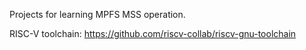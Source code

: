 Projects for learning MPFS MSS operation.

RISC-V toolchain: https://github.com/riscv-collab/riscv-gnu-toolchain
